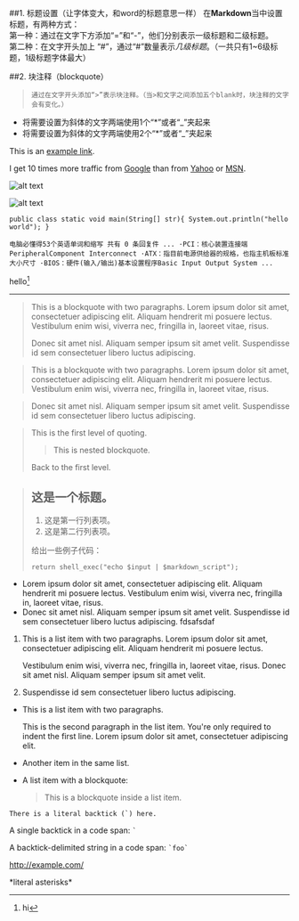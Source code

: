##1. 标题设置（让字体变大，和word的标题意思一样）
在**Markdown**当中设置标题，有两种方式：<br/>
第一种：通过在文字下方添加“=”和“-”，他们分别表示一级标题和二级标题。<br/>
第二种：在文字开头加上 “#”，通过“#”数量表示*几级标题*。（一共只有1~6级标题，1级标题字体最大）

##2. 块注释（blockquote）
>     通过在文字开头添加“>”表示块注释。（当>和文字之间添加五个blank时，块注释的文字会有变化。）

* 将需要设置为斜体的文字两端使用1个“*”或者“_”夹起来
* 将需要设置为斜体的文字两端使用2个“*”或者“_”夹起来


This is an [example link](http://example.com/).

I get 10 times more traffic from [Google][1] than from [Yahoo][2] or [MSN][3].

[1]: http://google.com/        "Google" 
[2]: http://search.yahoo.com/  "Yahoo Search" 
[3]: http://search.msn.com/    "MSN Search"

![alt text](/path/to/img.jpg "Title")

![alt text][id]

[id]: /path/to/img.jpg "Title"

`public class static void main(String[] str){
System.out.println("hello world");
}`

	电脑必懂得53个英语单词和缩写 共有 0 条回复件 ... ·PCI：核心装置连接端PeripheralComponent Interconnect ·ATX：指目前电源供给器的规格，也指主机板标准大小尺寸 ·BIOS：硬件(输入/输出)基本设置程序Basic Input Output System ...

hello[^hello]

[^hello]: hi

------------

> This is a blockquote with two paragraphs. Lorem ipsum dolor sit amet,
> consectetuer adipiscing elit. Aliquam hendrerit mi posuere lectus.
> Vestibulum enim wisi, viverra nec, fringilla in, laoreet vitae, risus.
> 
> Donec sit amet nisl. Aliquam semper ipsum sit amet velit. Suspendisse
> id sem consectetuer libero luctus adipiscing.


> This is a blockquote with two paragraphs. Lorem ipsum dolor sit amet,
consectetuer adipiscing elit. Aliquam hendrerit mi posuere lectus.
Vestibulum enim wisi, viverra nec, fringilla in, laoreet vitae, risus.

> Donec sit amet nisl. Aliquam semper ipsum sit amet velit. Suspendisse
id sem consectetuer libero luctus adipiscing.

> This is the first level of quoting.
>
> > This is nested blockquote.
>
> Back to the first level.


> ## 这是一个标题。
> 
> 1. 这是第一行列表项。
> 2. 这是第二行列表项。
> 
> 给出一些例子代码：
> 
>     return shell_exec("echo $input | $markdown_script");

*   Lorem ipsum dolor sit amet, consectetuer adipiscing elit.
    Aliquam hendrerit mi posuere lectus. Vestibulum enim wisi,
    viverra nec, fringilla in, laoreet vitae, risus.
*   Donec sit amet nisl. Aliquam semper ipsum sit amet velit.
    Suspendisse id sem consectetuer libero luctus adipiscing.
	fdsafsdaf

1.  This is a list item with two paragraphs. Lorem ipsum dolor
    sit amet, consectetuer adipiscing elit. Aliquam hendrerit
    mi posuere lectus.

    Vestibulum enim wisi, viverra nec, fringilla in, laoreet
    vitae, risus. Donec sit amet nisl. Aliquam semper ipsum
    sit amet velit.

2.  Suspendisse id sem consectetuer libero luctus adipiscing.

*   This is a list item with two paragraphs.

    This is the second paragraph in the list item. You're
only required to indent the first line. Lorem ipsum dolor
sit amet, consectetuer adipiscing elit.

*   Another item in the same list.

*   A list item with a blockquote:

    > This is a blockquote
    > inside a list item.

``There is a literal backtick (`) here.``

A single backtick in a code span: `` ` ``

A backtick-delimited string in a code span: `` `foo` ``

<http://example.com/>

\*literal asterisks\*